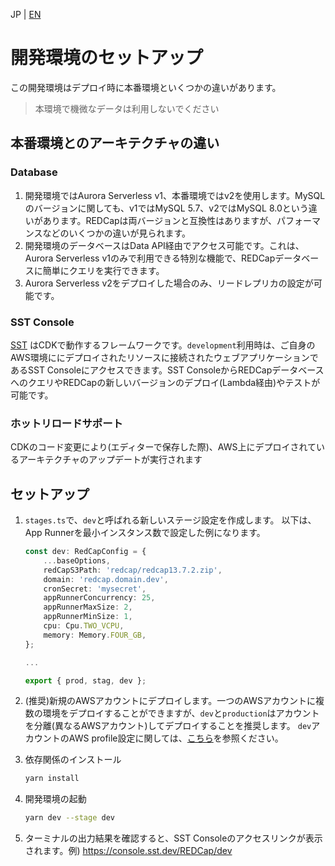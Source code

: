 JP | [EN](../en/devenv.md)

# 開発環境のセットアップ

この開発環境はデプロイ時に本番環境といくつかの違いがあります。

> 本環境で機微なデータは利用しないでください

## 本番環境とのアーキテクチャの違い

### Database

1. 開発環境ではAurora Serverless v1、本番環境ではv2を使用します。MySQLのバージョンに関しても、v1ではMySQL 5.7、v2ではMySQL 8.0という違いがあります。REDCapは両バージョンと互換性はありますが、パフォーマンスなどのいくつかの違いが見られます。
2. 開発環境のデータベースはData API経由でアクセス可能です。これは、Aurora Serverless v1のみで利用できる特別な機能で、REDCapデータベースに簡単にクエリを実行できます。
3. Aurora Serverless v2をデプロイした場合のみ、リードレプリカの設定が可能です。

### SST Console

[SST](https://docs.sst.dev/learn) はCDKで動作するフレームワークです。`development`利用時は、ご自身のAWS環境ににデプロイされたリソースに接続されたウェブアプリケーションであるSST Consoleにアクセスできます。SST ConsoleからREDCapデータベースへのクエリやREDCapの新しいバージョンのデプロイ(Lambda経由)やテストが可能です。

### ホットリロードサポート

CDKのコード変更により(エディターで保存した際)、AWS上にデプロイされているアーキテクチャのアップデートが実行されます

## セットアップ

1. `stages.ts`で、`dev`と呼ばれる新しいステージ設定を作成します。 以下は、App Runnerを最小インスタンス数で設定した例になります。

   ```ts
   const dev: RedCapConfig = {
       ...baseOptions,
       redCapS3Path: 'redcap/redcap13.7.2.zip',
       domain: 'redcap.domain.dev',
       cronSecret: 'mysecret',
       appRunnerConcurrency: 25,
       appRunnerMaxSize: 2,
       appRunnerMinSize: 1,
       cpu: Cpu.TWO_VCPU,
       memory: Memory.FOUR_GB,
   };

   ...

   export { prod, stag, dev };
   ```

2. (推奨)新規のAWSアカウントにデプロイします。一つのAWSアカウントに複数の環境をデプロイすることができますが、`dev`と`production`はアカウントを分離(異なるAWSアカウント)してデプロイすることを推奨します。 `dev`アカウントのAWS profile設定に関しては、[こちら](https://docs.aws.amazon.com/cli/latest/userguide/cli-configure-files.html)を参照ください。
3. 依存関係のインストール

   ```sh
   yarn install
   ```

4. 開発環境の起動

   ```sh
   yarn dev --stage dev
   ```

5. ターミナルの出力結果を確認すると、SST Consoleのアクセスリンクが表示されます。例) <https://console.sst.dev/REDCap/dev>
